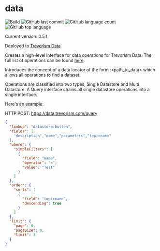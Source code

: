 # data
![Build](https://github.com/trevorism/data/actions/workflows/deploy.yml/badge.svg)
![GitHub last commit](https://img.shields.io/github/last-commit/trevorism/data)
![GitHub language count](https://img.shields.io/github/languages/count/trevorism/data)
![GitHub top language](https://img.shields.io/github/languages/top/trevorism/data)

Current version: 0.5.1

Deployed to [Trevorism Data](https://data.trevorism.com)

Creates a high-level interface for data operations for Trevorism Data. The full list of operations can be found [here](https://data.trevorism.com/describe).

Introduces the concept of a data locator of the form <repository>:<path_to_data> which allows all operations to find a dataset.

Operations are classified into two types, Single Datastore and Multi Datastore. A Query interface chains all single datastore operations into a single interface.

Here's an example:

HTTP POST: https://data.trevorism.com/query
```json
{
  "lookup": "datastore:button",
  "fields": [
    "description","name","parameters","topicname"
  ],
  "where": {
    "simpleFilters": [
      {
        "field": "name",
        "operator": "<",
        "value": "Test"
      }
    ]
  },
  "order": {
    "sorts": [
      {
        "field": "topicname",
        "descending": true
      }
    ]
  },
  "limit": {
    "page": 0,
    "pageSize": 0,
    "limit": 3
  }
}

```
